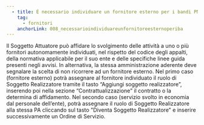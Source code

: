 ```yaml
---
  - title: È necessario individuare un fornitore esterno per i bandi PNRR?
    tag:
      - fornitori
    anchorLink: 008_necessarioindividuareunfornitoreesternoperiba
---
```


Il Soggetto Attuatore può affidare lo svolgimento delle attività a uno o più fornitori autonomamente individuati, nel rispetto del codice degli appalti, della normativa applicabile per il suo ente e delle specifiche linee guida presenti negli avvisi. In alternativa, la stessa amministrazione aderente deve segnalare la scelta di non ricorrere ad un fornitore esterno. Nel primo caso (fornitore esterno) potrà assegnare al fornitore individuato il ruolo di Soggetto Realizzatore tramite il tasto “Aggiungi soggetto realizzatore”, inserendo poi nella sezione “Contrattualizzazione” il contratto o la determina di affidamento. Nel secondo caso (servizio svolto in economia dal personale dell’ente), potrà assegnare il ruolo di Soggetto Realizzatore alla stessa PA cliccando sul tasto "Diventa Soggetto Realizzatore" e inserire successivamente un Ordine di Servizio.
